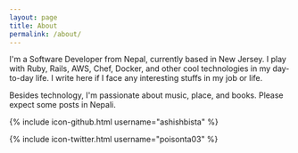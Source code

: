 ```yaml
---
layout: page
title: About
permalink: /about/
---
```

I'm a Software Developer from Nepal, currently based in New Jersey. I play with Ruby, Rails, AWS, Chef, Docker, and other cool technologies in my day-to-day life. I write here if I face any interesting stuffs in my job or life.

Besides technology, I'm passionate about music, place, and books. Please expect some posts in Nepali.


{% include icon-github.html username="ashishbista" %}

{% include icon-twitter.html username="poisonta03" %}

